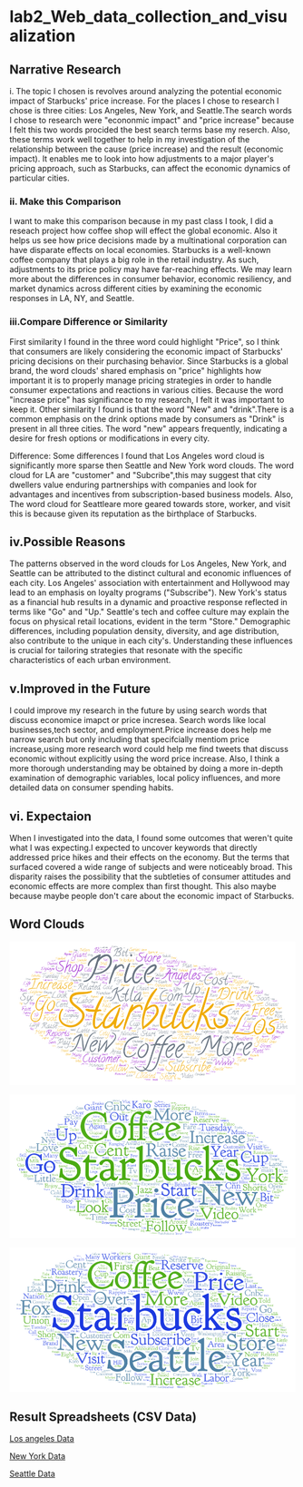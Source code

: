 # lab2_Web_data_collection_and_visualization

## Narrative Research

i. The topic I  chosen is revolves around analyzing the potential economic impact of Starbucks' price increase. For the places I chose to research 
I chose is three cities: Los Angeles, New York, and Seattle.The search words I chose to research were "econonmic impact" and "price increase" because I felt this two words procided the best search terms base my reserch.  Also, these terms work well together to help in my investigation of the relationship between the cause (price increase) and the result (economic impact).  It enables me to look into how adjustments to a major player's pricing approach, such as Starbucks, can affect the economic dynamics of particular cities.

### ii. Make this Comparison

I want to make this comparison because in my past class I took, I did a reseach project how coffee shop will effect the global economic.  Also it helps us see how price decisions made by a multinational corporation can have disparate effects on local economies.  Starbucks is a well-known coffee company that plays a big role in the retail industry.  As such, adjustments to its price policy may have far-reaching effects.  We may learn more about the differences in consumer behavior, economic resiliency, and market dynamics across different cities by examining the economic responses in LA, NY, and Seattle.

### iii.Compare Difference or Similarity

First similarity I found in the three word could highlight "Price", so I think that consumers are likely considering the economic impact of Starbucks' pricing decisions on their purchasing behavior.   Since Starbucks is a global brand, the word clouds' shared emphasis on "price" highlights how important it is to properly manage pricing strategies in order to handle consumer expectations and reactions in various cities.  Because the word "increase price" has significance to my research, I felt it was important to keep it. Other similarity I found is that the word "New" and "drink".There is a common emphasis on the drink options made by consumers as "Drink" is present in all three cities.   The word "new" appears frequently, indicating a desire for fresh options or modifications in every city.

Difference: Some differences I found that Los Angeles word cloud is significantly more sparse then Seattle and New York word clouds.      The word cloud for LA are "customer" and "Subcribe",this may suggest that city dwellers value enduring partnerships with companies and look for advantages and incentives from subscription-based business models. Also, The word cloud for Seattleare more geared towards store, worker, and visit this is because given its reputation as the birthplace of Starbucks.

## iv.Possible Reasons
The patterns observed in the word clouds for Los Angeles, New York, and Seattle can be attributed to the distinct cultural and economic influences of each city.    Los Angeles' association with entertainment and Hollywood may lead to an emphasis on loyalty programs ("Subscribe").    New York's status as a financial hub results in a dynamic and proactive response reflected in terms like "Go" and "Up."    Seattle's tech and coffee culture may explain the focus on physical retail locations, evident in the term "Store."    Demographic differences, including population density, diversity, and age distribution, also contribute to the unique in each city's. Understanding these influences is crucial for tailoring strategies that resonate with the specific characteristics of each urban environment.

## v.Improved in the Future

I could improve my research in the future by using search words that discuss economice imapct or price incresea.   Search words like local businesses,tech sector, and employment.Price increase does help me narrow search but only including that specifcially mentiom price increase,using more research word could help me find tweets that discuss economic without explicitly using the word price increase. Also, I think a more thorough understanding may be obtained by doing a more in-depth examination of demographic variables, local policy influences, and more detailed data on consumer spending habits.

## vi. Expectaion

When I investigated into the data, I found some outcomes that weren't quite what I was expecting.I expected to uncover keywords that directly addressed price hikes and their effects on the economy.  But the terms that surfaced covered a wide range of subjects and were noticeably broad. This disparity raises the possibility that the subtleties of consumer attitudes and economic effects are more complex than first thought.  This also maybe because maybe people don't care about the economic impact of Starbucks.

## Word Clouds

![LAwordcloud](img/LAwordcloud.png)

![NYwordcloud](img/NYwordcloud.png)

![SEAwordcloud](img/Seattlewordcloud.png)

## Result Spreadsheets (CSV Data)

[Los angeles Data](assets/search-result-LA.csv)

[New York Data](assets/search-result-NY.csv)

[Seattle Data](assets/search-result-SEA.csv)





